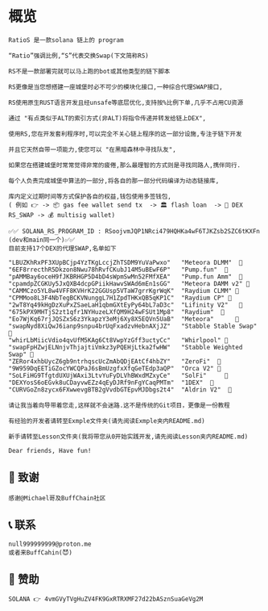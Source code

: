 # 概览

    RatioS 是一款solana 链上的 program 

    “Ratio”强调比例,“S”代表交换Swap(下文简称RS)

    RS不是一款部署完就可以马上跑的bot或其他类型的链下脚本

    RS更像是当您想搭建一座城堡时必不可少的模块化接口,一种综合代理SWAP接口,
    
    RS使用原生RUST语言开发且经unsafe等底层优化,支持按%比例下单,几乎不占用CU资源

    通过 "有点类似于ALT的索引方式(非ALT)将指令传递并转发给链上DEX",

    使用RS,您在开发套利程序时,可以完全不关心链上程序的这一部分设施,专注于链下开发
    
    并且它天然自带一项能力,使您可以 "在黑暗森林中寻找队友",
    
    如果您在搭建城堡时常常觉得非常的疲倦,那么最理智的方式则是寻找同路人,携伴同行.

    每个人负责完成城堡中算法的一部分,将各自的那一部分代码编译为动态链接库,
    
    库内定义过期时间等方式保护各自的权益,钱包使用多签钱包,
    ( 例如 👉 -> 📦 gas fee wallet send tx  -> 🏛 flash loan  -> 🎰 DEX RS_SWAP -> 💰 multisig wallet)

    ✅✅ SOLANA_RS_PROGRAM_ID : RSoojvmJQP1NRci479HQHKa4wF6TJKZsb2SZC6tKXFn (dev和main同一个)✅✅
    目前支持17个DEX的代理SWAP,名单如下

    "LBUZKhRxPF3XUpBCjp4YzTKgLccjZhTSDM9YuVaPwxo"	"Meteora DLMM"  💫
    "6EF8rrecthR5Dkzon8Nwu78hRvfCKubJ14M5uBEwF6P"   "Pump.fun"  💫
    "pAMMBay6oceH9fJKBRHGP5D4bD4sWpmSwMn52FMfXEA"	"Pump.fun Amm"  💫
    "cpamdpZCGKUy5JxQXB4dcpGPiikHawvSWAd6mEn1sGG"	"Meteora DAMM v2" 💫
    "CAMMCzo5YL8w4VFF8KVHrK22GGUsp5VTaW7grrKgrWqK" 	"Raydium CLMM" 💫
    "CPMMoo8L3F4NbTegBCKVNunggL7H1ZpdTHKxQB5qKP1C" 	"Raydium CP" 💫
    "2wT8Yq49kHgDzXuPxZSaeLaH1qbmGXtEyPy64bL7aD3c" 	"Lifinity V2"   💫
    "675kPX9MHTjS2zt1qfr1NYHuzeLXfQM9H24wFSUt1Mp8"  "Raydium"  💫
    "Eo7WjKq67rjJQSZxS6z3YkapzY3eMj6Xy8X5EQVn5UaB"  "Meteora"      💫
    "swapNyd8XiQwJ6ianp9snpu4brUqFxadzvHebnAXjJZ"	"Stabble Stable Swap" 💫
    "whirLbMiicVdio4qvUfM5KAg6Ct8VwpYzGff3uctyCc"	"Whirlpool" 💫
    "swapFpHZwjELNnjvThjajtiVmkz3yPQEHjLtka2fwHW"	"Stabble Weighted Swap" 💫
    "ZERor4xhbUycZ6gb9ntrhqscUcZmAbQDjEAtCf4hbZY"	"ZeroFi"  💫 
    "9W959DqEETiGZocYWCQPaJ6sBmUzgfxXfqGeTEdp3aQP"  "Orca V2" 💫
    "SoLFiHG9TfgtdUXUjWAxi3LtvYuFyDLVhBWxdMZxyCe"	"SolFi"     💫   
    "DEXYosS6oEGvk8uCDayvwEZz4qEyDJRf9nFgYCaqPMTm" 	"1DEX"  💫
    "CURVGoZn8zycx6FXwwevgBTB2gVvdbGTEpvMJDbgs2t4" 	"Aldrin V2"  💫

    请让我当着向导带着您走,这样就不会迷路.这不是传统的Git项目，更像是一份教程
        
    有经验的开发者请转至Exmple文件夹(请先阅读Exmple夹内README.md)

    新手请转至Lesson文件夹(我将带您从0开始实践开发,请先阅读Lesson夹内README.md)

    Dear friends, Have fun!

## 🙌 致谢
    感谢@Michael哥及BuffChain社区

## 📞 联系
    null999999999@proton.me 
    或者来BuffCahin(😈)

## 🎂 赞助
    SOLANA 👉 4vmGVyTVgHuZV4FK9GxRTRXMF27d22bASznSuaGeVg2M  
